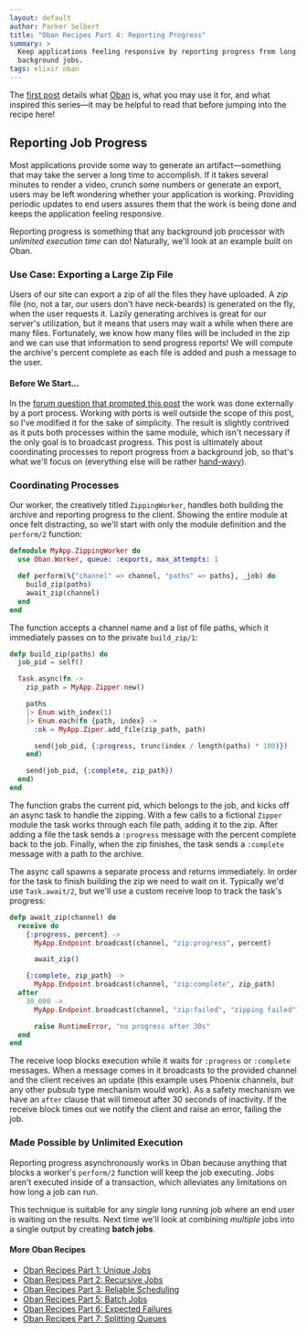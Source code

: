 ```yaml
---
layout: default
author: Parker Selbert
title: "Oban Recipes Part 4: Reporting Progress"
summary: >
  Keep applications feeling responsive by reporting progress from long running
  background jobs.
tags: elixir oban
---
```


The [first post][part1] details what [Oban][oban] is, what you may use it for, and what inspired this series—it may be helpful to read that before jumping into the recipe here!

## Reporting Job Progress

Most applications provide some way to generate an artifact—something that may take the server a long time to accomplish.
If it takes several minutes to render a video, crunch some numbers or generate an export, users may be left wondering whether your application is working.
Providing periodic updates to end users assures them that the work is being done and keeps the application feeling responsive.

Reporting progress is something that any background job processor with _unlimited execution time_ can do!
Naturally, we'll look at an example built on Oban.

### Use Case: Exporting a Large Zip File

Users of our site can export a zip of all the files they have uploaded.
A _zip_ file (no, not a tar, our users don't have neck-beards) is generated on the fly, when the user requests it.
Lazily generating archives is great for our server's utilization, but it means that users may wait a while when there are many files.
Fortunately, we know how many files will be included in the zip and we can use that information to send progress reports!
We will compute the archive's percent complete as each file is added and push a message to the user.

#### Before We Start...

In the [forum question that prompted this post][post] the work was done externally by a port process.
Working with ports is well outside the scope of this post, so I've modified it for the sake of simplicity.
The result is slightly contrived as it puts both processes within the same module, which isn't necessary if the only goal is to broadcast progress.
This post is ultimately about coordinating processes to report progress from a background job, so that's what we'll focus on (everything else will be rather [hand-wavy][wavy]).

### Coordinating Processes

Our worker, the creatively titled `ZippingWorker`, handles both building the archive and reporting progress to the client.
Showing the entire module at once felt distracting, so we'll start with only the module definition and the `perform/2` function:

```elixir
defmodule MyApp.ZippingWorker do
  use Oban.Worker, queue: :exports, max_attempts: 1

  def perform(%{"channel" => channel, "paths" => paths}, _job) do
    build_zip(paths)
    await_zip(channel)
  end
end
```

The function accepts a channel name and a list of file paths, which it immediately passes on to the private `build_zip/1`:

```elixir
defp build_zip(paths) do
  job_pid = self()

  Task.async(fn ->
    zip_path = MyApp.Zipper.new()

    paths
    |> Enum.with_index(1)
    |> Enum.each(fn {path, index} ->
      :ok = MyApp.Ziper.add_file(zip_path, path)

      send(job_pid, {:progress, trunc(index / length(paths) * 100)})
    end)

    send(job_pid, {:complete, zip_path})
  end)
end
```

The function grabs the current pid, which belongs to the job, and kicks off an async task to handle the zipping.
With a few calls to a fictional `Zipper` module the task works through each file path, adding it to the zip.
After adding a file the task sends a `:progress` message with the percent complete back to the job.
Finally, when the zip finishes, the task sends a `:complete` message with a path to the archive.

The async call spawns a separate process and returns immediately.
In order for the task to finish building the zip we need to wait on it.
Typically we'd use `Task.await/2`, but we'll use a custom receive loop to track the task's progress:


```elixir
defp await_zip(channel) do
  receive do
    {:progress, percent} ->
      MyApp.Endpoint.broadcast(channel, "zip:progress", percent)

      await_zip()

    {:complete, zip_path} ->
      MyApp.Endpoint.broadcast(channel, "zip:complete", zip_path)
  after
    30_000 ->
      MyApp.Endpoint.broadcast(channel, "zip:failed", "zipping failed")

      raise RuntimeError, "no progress after 30s"
  end
end
```

The receive loop blocks execution while it waits for `:progress` or `:complete` messages.
When a message comes in it broadcasts to the provided channel and the client receives an update (this example uses Phoenix channels, but any other pubsub type mechanism would work).
As a safety mechanism we have an `after` clause that will timeout after 30 seconds of inactivity.
If the receive block times out we notify the client and raise an error, failing the job.

### Made Possible by Unlimited Execution

Reporting progress asynchronously works in Oban because anything that blocks a worker's `perform/2` function will keep the job executing.
Jobs aren't executed inside of a transaction, which alleviates any limitations on how long a job can run.

This technique is suitable for any _single_ long running job where an end user is waiting on the results.
Next time we'll look at combining _multiple_ jobs into a single output by creating **batch jobs**.

#### More Oban Recipes

* [Oban Recipes Part 1: Unique Jobs][part1]
* [Oban Recipes Part 2: Recursive Jobs][part2]
* [Oban Recipes Part 3: Reliable Scheduling][part3]
* [Oban Recipes Part 5: Batch Jobs][part5]
* [Oban Recipes Part 6: Expected Failures][part6]
* [Oban Recipes Part 7: Splitting Queues][part7]

[oban]: https://github.com/sorentwo/oban
[post]: https://elixirforum.com/t/oban-reliable-and-observable-job-processing/22449/52?u=sorentwo
[chan]: https://hexdocs.pm/phoenix/channels.html#content
[wavy]: https://www.quora.com/When-someone-says-this-explanation-was-hand-wavy-what-does-that-mean
[endp]: https://hexdocs.pm/phoenix/endpoint.html#content
[part1]: /2019/07/18/oban-recipes-part-1-unique-jobs.html
[part2]: /2019/07/22/oban-recipes-part-2-recursive-jobs.html
[part3]: /2019/08/02/oban-recipes-part-3-reliable-scheduling.html
[part5]: /2019/09/17/oban-recipes-part-5-batch-jobs.html
[part6]: /2019/10/17/oban-recipes-part-6-expected-failures.html
[part7]: /2019/11/05/oban-recipes-part-7-splitting-queues.html
